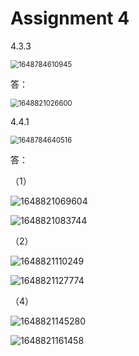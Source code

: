 # Assignment 4

4.3.3

<img src="C:\Users\Xiao-PC\AppData\Roaming\Typora\typora-user-images\1648784610945.png" alt="1648784610945" style="zoom:80%;" />

答：

<img src="C:\Users\Xiao-PC\AppData\Roaming\Typora\typora-user-images\1648821026600.png" alt="1648821026600" style="zoom:80%;" />



4.4.1

<img src="C:\Users\Xiao-PC\AppData\Roaming\Typora\typora-user-images\1648784640516.png" alt="1648784640516" style="zoom:80%;" />

答：

（1）

![1648821069604](C:\Users\Xiao-PC\AppData\Roaming\Typora\typora-user-images\1648821069604.png)

![1648821083744](C:\Users\Xiao-PC\AppData\Roaming\Typora\typora-user-images\1648821083744.png)



（2）

![1648821110249](C:\Users\Xiao-PC\AppData\Roaming\Typora\typora-user-images\1648821110249.png)

![1648821127774](C:\Users\Xiao-PC\AppData\Roaming\Typora\typora-user-images\1648821127774.png)



（4）

![1648821145280](C:\Users\Xiao-PC\AppData\Roaming\Typora\typora-user-images\1648821145280.png)

![1648821161458](C:\Users\Xiao-PC\AppData\Roaming\Typora\typora-user-images\1648821161458.png)

